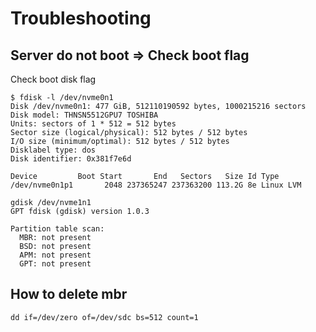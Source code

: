 # Troubleshooting


## Server do not boot => Check boot flag

Check boot disk flag
```
$ fdisk -l /dev/nvme0n1
Disk /dev/nvme0n1: 477 GiB, 512110190592 bytes, 1000215216 sectors
Disk model: THNSN5512GPU7 TOSHIBA
Units: sectors of 1 * 512 = 512 bytes
Sector size (logical/physical): 512 bytes / 512 bytes
I/O size (minimum/optimal): 512 bytes / 512 bytes
Disklabel type: dos
Disk identifier: 0x381f7e6d

Device         Boot Start       End   Sectors   Size Id Type
/dev/nvme0n1p1       2048 237365247 237363200 113.2G 8e Linux LVM
```

```
gdisk /dev/nvme1n1
GPT fdisk (gdisk) version 1.0.3

Partition table scan:
  MBR: not present
  BSD: not present
  APM: not present
  GPT: not present
```

## How to delete mbr

```
dd if=/dev/zero of=/dev/sdc bs=512 count=1
```